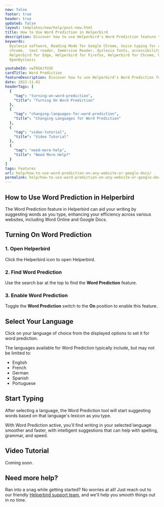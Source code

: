 ```yaml
---
new: false
footer: true
header: true
updated: false
layout: templates/new/help/post-new.html
title: How to Use Word Prediction in Helperbird
description: Discover how to use Helperbird's Word Prediction feature to make typing faster and easier. This guide will show you how to turn it on, choose your language, and get helpful word suggestions as you type.
keywords:
  Dyslexia software, Reading Mode for Google Chrome, Voice typing for chrome, Text to speech for
  chrome,  text reader, Immersive Reader, dyslexia fonts, accessibility software, dyslexia software,
  Helperbird for Edge, Helperbird for Firefox, Helperbird for Chrome, Opendyslexic for Chrome,
  OpenDyslexic

youtubeId: vwT8SAJfU3E
cardTitle: Word Prediction
featureDescription: Discover how to use Helperbird's Word Prediction feature to make typing faster and easier. This guide will show you how to turn it on, choose your language, and get helpful word suggestions as you type.
date: 2022-11-01
headerTags: [
  {
    "tag": "turning-on-word-prediction",
    "title": "Turning On Word Prediction"
  },
  {
    "tag": "changing-languages-for-word-prediction",
    "title": "Changing Languages for Word Prediction"
  },
  {
    "tag": "video-tutorial",
    "title": "Video Tutorial"
  },
  {
    "tag": "need-more-help",
    "title": "Need More Help?"
  }
]
tags: Features
url: help/how-to-use-word-prediction-on-any-website-or-google-docs/
permalink: help/how-to-use-word-prediction-on-any-website-or-google-docs/
---
```


## How to Use Word Prediction in Helperbird

The Word Prediction feature in Helperbird can aid your writing by suggesting words as you type, enhancing your efficiency across various websites, including Word Online and Google Docs.

## Turning On Word Prediction

### 1. Open Helperbird

Click the Helperbird icon to open Helperbird.

### 2. Find Word Prediction

Use the search bar at the top to find the **Word Prediction** feature.

### 3. Enable Word Prediction

Toggle the **Word Prediction** switch to the **On** position to enable this feature.


## Select Your Language

Click on your language of choice from the displayed options to set it for word prediction.

The languages available for Word Prediction typically include, but may not be limited to:

- English
- French
- German
- Spanish
- Portuguese

## Start Typing

After selecting a language, the Word Prediction tool will start suggesting words based on that language's lexicon as you type.

With Word Prediction active, you'll find writing in your selected language smoother and faster, with intelligent suggestions that can help with spelling, grammar, and speed.

## Video Tutorial

Coming soon.

## Need more help?

Ran into a snag while getting started? No worries at all! Just reach out to our friendly [Helperbird support team](/support/), and we'll help you smooth things out in no time.
